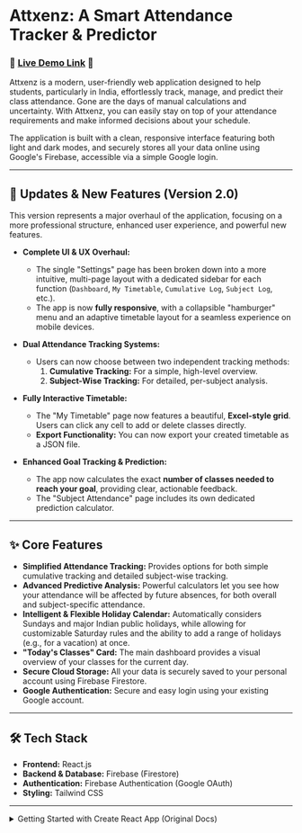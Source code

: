 # Attxenz: A Smart Attendance Tracker & Predictor

### 🚀 [Live Demo Link](https://attendance-tracker-b9190.web.app/) 🚀

Attxenz is a modern, user-friendly web application designed to help students, particularly in India, effortlessly track, manage, and predict their class attendance. Gone are the days of manual calculations and uncertainty. With Attxenz, you can easily stay on top of your attendance requirements and make informed decisions about your schedule.

The application is built with a clean, responsive interface featuring both light and dark modes, and securely stores all your data online using Google's Firebase, accessible via a simple Google login.

---

## 🔄 Updates & New Features (Version 2.0)

This version represents a major overhaul of the application, focusing on a more professional structure, enhanced user experience, and powerful new features.

* **Complete UI & UX Overhaul:**
    * The single "Settings" page has been broken down into a more intuitive, multi-page layout with a dedicated sidebar for each function (`Dashboard`, `My Timetable`, `Cumulative Log`, `Subject Log`, etc.).
    * The app is now **fully responsive**, with a collapsible "hamburger" menu and an adaptive timetable layout for a seamless experience on mobile devices.

* **Dual Attendance Tracking Systems:**
    * Users can now choose between two independent tracking methods:
        1.  **Cumulative Tracking:** For a simple, high-level overview.
        2.  **Subject-Wise Tracking:** For detailed, per-subject analysis.

* **Fully Interactive Timetable:**
    * The "My Timetable" page now features a beautiful, **Excel-style grid**. Users can click any cell to add or delete classes directly.
    * **Export Functionality:** You can now export your created timetable as a JSON file.

* **Enhanced Goal Tracking & Prediction:**
    * The app now calculates the exact **number of classes needed to reach your goal**, providing clear, actionable feedback.
    * The "Subject Attendance" page includes its own dedicated prediction calculator.

---

## ✨ Core Features

* **Simplified Attendance Tracking:** Provides options for both simple cumulative tracking and detailed subject-wise tracking.
* **Advanced Predictive Analysis:** Powerful calculators let you see how your attendance will be affected by future absences, for both overall and subject-specific attendance.
* **Intelligent & Flexible Holiday Calendar:** Automatically considers Sundays and major Indian public holidays, while allowing for customizable Saturday rules and the ability to add a range of holidays (e.g., for a vacation) at once.
* **"Today's Classes" Card:** The main dashboard provides a visual overview of your classes for the current day.
* **Secure Cloud Storage:** All your data is securely saved to your personal account using Firebase Firestore.
* **Google Authentication:** Secure and easy login using your existing Google account.

---

## 🛠️ Tech Stack

* **Frontend:** React.js
* **Backend & Database:** Firebase (Firestore)
* **Authentication:** Firebase Authentication (Google OAuth)
* **Styling:** Tailwind CSS

---
<details>
  <summary>Getting Started with Create React App (Original Docs)</summary>

  This project was bootstrapped with [Create React App](https://github.com/facebook/create-react-app).

  ### Available Scripts

  In the project directory, you can run:

  #### `npm start`

  Runs the app in the development mode.\
  Open [http://localhost:3000](http://localhost:3000) to view it in your browser.

  #### `npm run build`

  Builds the app for production to the `build` folder.

</details>
